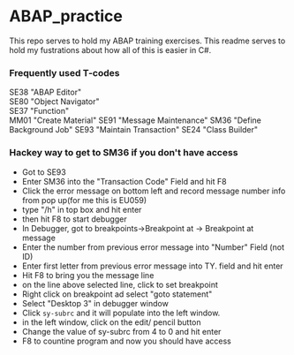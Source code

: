# ABAP_practice
This repo serves to hold my ABAP training exercises. This readme serves to hold my fustrations about how all of this is easier in C#.

### Frequently used T-codes

SE38 "ABAP Editor"  
SE80 "Object Navigator"  
SE37 "Function"  
MM01 "Create Material"
SE91 "Message Maintenance" 
SM36 "Define Background Job"
SE93 "Maintain Transaction"
SE24 "Class Builder"

### Hackey way to get to SM36 if you don't have access

* Got to SE93
* Enter SM36 into the "Transaction Code" Field and hit F8
* Click the error message on bottom left and record message number info from pop up(for me this is EU059)
* type "/h" in top box and hit enter
* then hit F8 to start debugger
* In Debugger, got to breakpoints->Breakpoint at -> Breakpoint at message 
* Enter the number from previous error message into "Number" Field (not ID)
* Enter first letter from previous error message into TY. field and hit enter
* Hit F8 to bring you the message line
* on the line above selected line, click to set breakpoint
* Right click on breakpoint ad select "goto statement"
* Select "Desktop 3" in debugger window
* Click `sy-subrc` and it will populate into the left window.
* in the left window, click on the edit/ pencil button
* Change the value of sy-subrc from 4 to 0 and hit enter
* F8 to countine program and now you should have access

